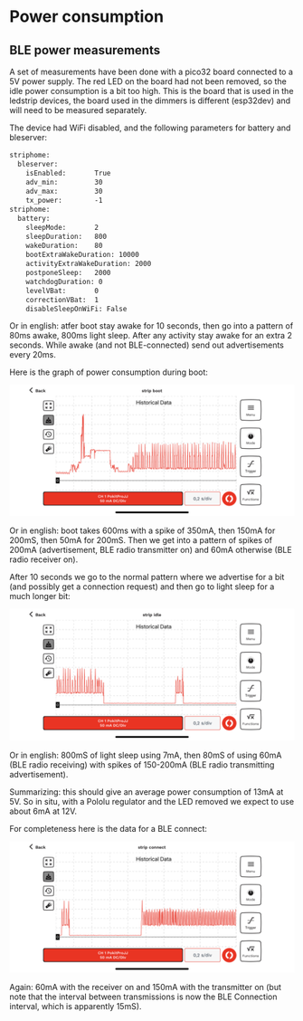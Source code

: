 # Power consumption

## BLE power measurements

A set of measurements have been done with a pico32 board connected to a 5V power supply. The red LED on the board had not been removed, so the idle power consumption is a bit too high. This is the board that is used in the ledstrip devices, the board used in the dimmers is different (esp32dev) and will need to be measured separately.

The device had WiFi disabled, and the following parameters for battery and bleserver:

```
striphome:
  bleserver:
    isEnabled:       True
    adv_min:         30
    adv_max:         30
    tx_power:        -1
striphome:
  battery:
    sleepMode:       2
    sleepDuration:   800
    wakeDuration:    80
    bootExtraWakeDuration: 10000
    activityExtraWakeDuration: 2000
    postponeSleep:   2000
    watchdogDuration: 0
    levelVBat:       0
    correctionVBat:  1
    disableSleepOnWiFi: False
```

Or in english: atfer boot stay awake for 10 seconds, then go into a pattern of 80ms awake, 800ms light sleep. After any activity stay awake for an extra 2 seconds. While awake (and not BLE-connected) send out advertisements every 20ms.

Here is the graph of power consumption during boot:

![Power consumption during boot](images/ledstrip-power-boot.png)

Or in english: boot takes 600ms with a spike of 350mA, then 150mA for 200mS, then 50mA for 200mS. Then we get into a pattern of spikes of 200mA (advertisement, BLE radio transmitter on) and 60mA otherwise (BLE radio receiver on).

After 10 seconds we go to the normal pattern where we advertise for a bit (and possibly get a connection request) and then go to light sleep for a much longer bit:

![Power consumption when idle](images/ledstrip-power-idle.png)

Or in english: 800mS of light sleep using 7mA, then 80mS of using 60mA (BLE radio receiving) with spikes of 150-200mA (BLE radio transmitting advertisement).

Summarizing: this should give an average power consumption of 13mA at 5V. So in situ, with a Pololu regulator and the LED removed we expect to use about 6mA at 12V.

For completeness here is the data for a BLE connect:

![Power consumption during connect](images/ledstrip-power-connect.png)

Again: 60mA with the receiver on and 150mA with the transmitter on (but note that the interval between transmissions is now the BLE Connection interval, which is apparently 15mS).